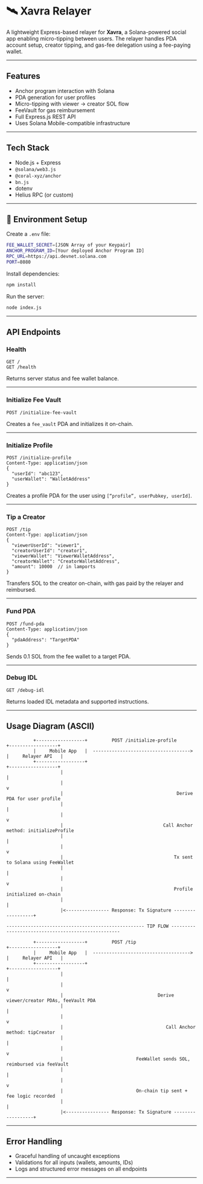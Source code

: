 # 🛰️ Xavra Relayer

A lightweight Express-based relayer for **Xavra**, a Solana-powered social app enabling micro-tipping between users. The relayer handles PDA account setup, creator tipping, and gas-fee delegation using a fee-paying wallet.

---

## Features

- Anchor program interaction with Solana
- PDA generation for user profiles
- Micro-tipping with viewer → creator SOL flow
- FeeVault for gas reimbursement
- Full Express.js REST API
- Uses Solana Mobile-compatible infrastructure

---

## Tech Stack

- Node.js + Express
- `@solana/web3.js`
- `@coral-xyz/anchor`
- `bn.js`
- dotenv
- Helius RPC (or custom)

---

## 🔧 Environment Setup

Create a `.env` file:

```bash
FEE_WALLET_SECRET=[JSON Array of your Keypair]
ANCHOR_PROGRAM_ID=[Your deployed Anchor Program ID]
RPC_URL=https://api.devnet.solana.com
PORT=8080
```

Install dependencies:

```bash
npm install
```

Run the server:

```bash
node index.js
```

---

##  API Endpoints

### Health

```http
GET /
GET /health
```

Returns server status and fee wallet balance.

---

### Initialize Fee Vault

```http
POST /initialize-fee-vault
```

Creates a `fee_vault` PDA and initializes it on-chain.

---

### Initialize Profile

```http
POST /initialize-profile
Content-Type: application/json
{
  "userId": "abc123",
  "userWallet": "WalletAddress"
}
```

Creates a profile PDA for the user using `[“profile”, userPubkey, userId]`.

---

### Tip a Creator

```http
POST /tip
Content-Type: application/json
{
  "viewerUserId": "viewer1",
  "creatorUserId": "creator1",
  "viewerWallet": "ViewerWalletAddress",
  "creatorWallet": "CreatorWalletAddress",
  "amount": 10000  // in lamports
}
```

Transfers SOL to the creator on-chain, with gas paid by the relayer and reimbursed.

---

### Fund PDA

```http
POST /fund-pda
Content-Type: application/json
{
  "pdaAddress": "TargetPDA"
}
```

Sends 0.1 SOL from the fee wallet to a target PDA.

---

### Debug IDL

```http
GET /debug-idl
```

Returns loaded IDL metadata and supported instructions.

---

##  Usage Diagram (ASCII)

```
          +------------------+         POST /initialize-profile         +------------------+
          |     Mobile App   |  ------------------------------------>  |     Relayer API   |
          +------------------+                                         +------------------+
                    |                                                           |
                    |                                                           v
                    |                                          Derive PDA for user profile
                    |                                                           |
                    |                                                           v
                    |                                     Call Anchor method: initializeProfile
                    |                                                           |
                    |                                                           v
                    |                                         Tx sent to Solana using FeeWallet
                    |                                                           |
                    |                                                           v
                    |                                         Profile initialized on-chain
                    |                                                           |
                    |<---------------- Response: Tx Signature ------------------+

--------------------------------------------------- TIP FLOW ---------------------------------------------------

          +------------------+         POST /tip                         +------------------+
          |     Mobile App   |  ------------------------------------>  |     Relayer API   |
          +------------------+                                         +------------------+
                    |                                                           |
                    |                                                           v
                    |                                   Derive viewer/creator PDAs, feeVault PDA
                    |                                                           |
                    |                                                           v
                    |                                      Call Anchor method: tipCreator
                    |                                                           |
                    |                                                           v
                    |                           FeeWallet sends SOL, reimbursed via feeVault
                    |                                                           |
                    |                                                           v
                    |                           On-chain tip sent + fee logic recorded
                    |                                                           |
                    |<---------------- Response: Tx Signature ------------------+
```

---

##  Error Handling

- Graceful handling of uncaught exceptions
- Validations for all inputs (wallets, amounts, IDs)
- Logs and structured error messages on all endpoints

---



